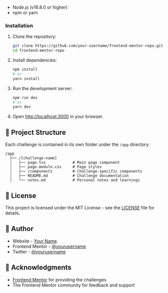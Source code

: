 - Node.js (v16.8.0 or higher)
- npm or yarn

### Installation

1. Clone the repository:

   ```bash
   git clone https://github.com/your-username/frontend-mentor-repo.git
   cd frontend-mentor-repo
   ```

2. Install dependencies:

   ```bash
   npm install
   # or
   yarn install
   ```

3. Run the development server:

   ```bash
   npm run dev
   # or
   yarn dev
   ```

4. Open [http://localhost:3000](http://localhost:3000) in your browser.

## 📂 Project Structure

Each challenge is contained in its own folder under the `/app` directory:

```
/app
  ├── /[challenge-name]
  │   ├── page.tsx            # Main page component
  │   ├── page.module.css     # Page styles
  │   ├── /components         # Challenge-specific components
  │   ├── README.md           # Challenge documentation
  │   └── notes.md            # Personal notes and learnings
```

## 📝 License

This project is licensed under the MIT License - see the [LICENSE](LICENSE) file for details.

## 👤 Author

- Website - [Your Name](https://your-website.com)
- Frontend Mentor - [@yourusername](https://www.frontendmentor.io/profile/yourusername)
- Twitter - [@yourusername](https://twitter.com/yourusername)

## 🙏 Acknowledgments

- [Frontend Mentor](https://www.frontendmentor.io/) for providing the challenges
- The Frontend Mentor community for feedback and support
